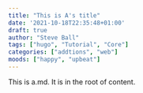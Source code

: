 ```yaml
---
title: "This is A's title"
date: '2021-10-18T22:35:48+01:00'
draft: true
author: "Steve Ball"
tags: ["hugo", "Tutorial", "Core"]
categories: ["addtions", "web"]
moods: ["happy", "upbeat"]
---
```

This is a.md. It is in the root of content.